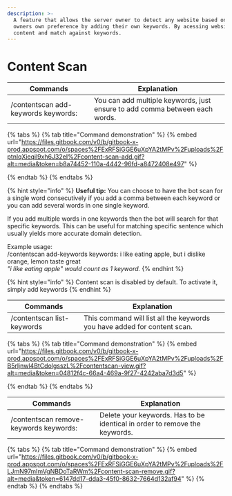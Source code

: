 ```yaml
---
description: >-
  A feature that allows the server owner to detect any website based on server
  owners own preference by adding their own keywords. By acessing website html
  content and match against keywords.
---
```


# Content Scan

| Commands                            | Explanation                                                                  |
| ----------------------------------- | ---------------------------------------------------------------------------- |
| /contentscan add-keywords keywords: | You can add multiple keywords, just ensure to add comma between each words.  |

{% tabs %}
{% tab title="Command demonstration" %}
{% embed url="https://files.gitbook.com/v0/b/gitbook-x-prod.appspot.com/o/spaces%2FExRFSiGGE6uXpYA2tMPv%2Fuploads%2FptnlqXieqil9xh6J32eI%2Fcontent-scan-add.gif?alt=media&token=b8a74452-110a-4442-96fd-a8472408e497" %}


{% endtab %}
{% endtabs %}

{% hint style="info" %}
**Useful tip:** You can choose to have the bot scan for a single word consecutively if you add a comma between each keyword or you can add several words in one single keyword.&#x20;

If you add multiple words in one keywords then the bot will search for that specific keywords. This can be useful for matching specific sentence which usually yields more accurate domain detection.&#x20;

Example usage:\
/contentscan add-keywords keywords: i like eating apple, but i dislike orange, lemon taste great\
_"i like eating apple" would count as 1 keyword._
{% endhint %}

{% hint style="info" %}
Content scan is disabled by default. To activate it, simply add keywords
{% endhint %}



| Commands                   | Explanation                                                              |
| -------------------------- | ------------------------------------------------------------------------ |
| /contentscan list-keywords | This command will list all the keywords you have added for content scan. |

{% tabs %}
{% tab title="Command demonstration" %}
{% embed url="https://files.gitbook.com/v0/b/gitbook-x-prod.appspot.com/o/spaces%2FExRFSiGGE6uXpYA2tMPv%2Fuploads%2FB5rljnwl4BtCdolgsszL%2Fcontentscan-view.gif?alt=media&token=04812f4c-66a4-469a-9f27-4242aba7d3d5" %}


{% endtab %}
{% endtabs %}



| Commands                               | Explanation                                                                |
| -------------------------------------- | -------------------------------------------------------------------------- |
| /contentscan remove-keywords keywords: | Delete your keywords. Has to be identical in order to remove the keywords. |

{% tabs %}
{% tab title="Command demonstration" %}
{% embed url="https://files.gitbook.com/v0/b/gitbook-x-prod.appspot.com/o/spaces%2FExRFSiGGE6uXpYA2tMPv%2Fuploads%2FLJmN97mImVgNBDoTaRWm%2Fcontent-scan-remove.gif?alt=media&token=6147dd17-dda3-45f0-8632-7664d132af94" %}
{% endtab %}
{% endtabs %}
